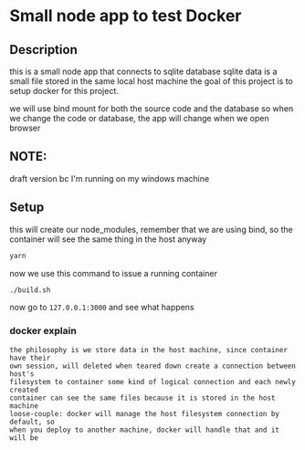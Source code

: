 # Small node app to test Docker

## Description
this is a small node app that connects to sqlite database
sqlite data is a small file stored in the same local host machine
the goal of this project is to setup docker for this project.

we will use bind mount for both the source code and the database
so when we change the code or database, the app will change when we open browser

## NOTE:
draft version bc I'm running on my windows machine

## Setup
this will create our node_modules, remember that we are using bind, so the container will see the same thing in the host anyway
```bash
yarn
```

now we use this command to issue a running container
```bash
./build.sh
```

now go to `127.0.0.1:3000` and see what happens

### docker explain

```
the philosophy is we store data in the host machine, since container have their
own session, will deleted when teared down create a connection between host's
filesystem to container some kind of logical connection and each newly created
container can see the same files because it is stored in the host machine
loose-couple: docker will manage the host filesystem connection by default, so
when you deploy to another machine, docker will handle that and it will be 
```
